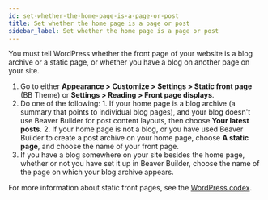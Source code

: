 ```yaml
---
id: set-whether-the-home-page-is-a-page-or-post
title: Set whether the home page is a page or post
sidebar_label: Set whether the home page is a page or post
---
```


You must tell WordPress whether the front page of your website is a blog archive or a static page, or whether you have a blog on another page on your site.

  1. Go to either **Appearance > Customize > Settings > Static front page** (BB Theme) or **Settings > Reading > Front page displays**.
  2. Do one of the following:
    1. If your home page is a blog archive (a summary that points to individual blog pages), and your blog doesn't use Beaver Builder for post content layouts, then choose **Your latest posts**.
    2. If your home page is not a blog, or you have used Beaver Builder to create a post archive on your home page, choose **A static page**, and choose the name of your front page.
  3. If you have a blog somewhere on your site besides the home page, whether or not you have set it up in Beaver Builder, choose the name of the page on which your blog archive appears.

For more information about static front pages, see the [WordPress codex](https://wordpress.org/support/article/creating-a-static-front-page/).
